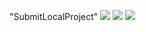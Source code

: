 "SubmitLocalProject"
![](http://a2.qpic.cn/psb?/V10SiQSV1CXjlp/3JdyX43xXx060CIJRLMU30TsRM.8Q20Eyyb2U5js*r8!/m/dAkBAAAAAAAAnull&bo=gAJyBAAAAAAFB9A!&rf=photolist&t=5)
![](http://a4.qpic.cn/psb?/V10SiQSV1CXjlp/tltA*2qBNrl7APjQOBhO.*CHOO*a1XEATL82tbgbf5c!/m/dAsBAAAAAAAAnull&bo=gAJyBAAAAAAFB9A!&rf=photolist&t=5)
![](http://a2.qpic.cn/psb?/V10SiQSV1CXjlp/a8I6WGfitlDsNBxi5VGZ.RGIuf1qc4khiVokPY4QCRk!/m/dAkBAAAAAAAAnull&bo=gAJyBAAAAAAFB9A!&rf=photolist&t=5)